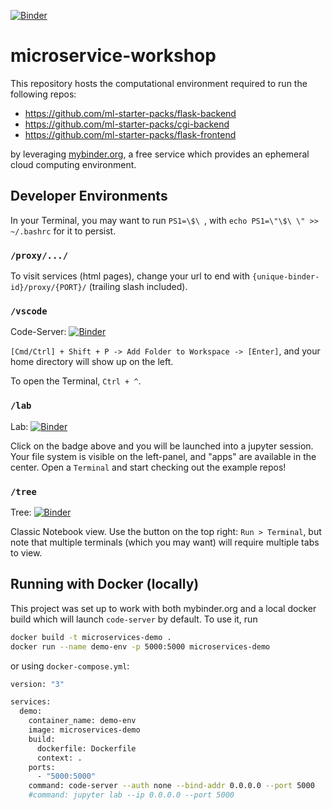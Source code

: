 [![Binder](https://mybinder.org/badge_logo.svg)](https://mybinder.org/v2/gh/ml-starter-packs/microservice-workshop/main?urlpath=vscode/)

# microservice-workshop

This repository hosts the computational environment required to run the following repos:
- https://github.com/ml-starter-packs/flask-backend
- https://github.com/ml-starter-packs/cgi-backend
- https://github.com/ml-starter-packs/flask-frontend

by leveraging [mybinder.org](https://mybinder.org), a free service which provides an ephemeral cloud computing environment.


## Developer Environments

In your Terminal, you may want to run `PS1=\$\ `, with `echo PS1=\"\$\ \" >> ~/.bashrc` for it to persist.

### `/proxy/.../`

To visit services (html pages), change your url to end with `{unique-binder-id}/proxy/{PORT}/` (trailing slash included).

### `/vscode`

Code-Server: [![Binder](https://mybinder.org/badge_logo.svg)](https://mybinder.org/v2/gh/ml-starter-packs/microservice-workshop/main?urlpath=vscode/)

`[Cmd/Ctrl] + Shift + P -> Add Folder to Workspace -> [Enter]`, and your home directory will show up on the left.

To open the Terminal, `Ctrl + ^`.


### `/lab`

Lab: [![Binder](https://mybinder.org/badge_logo.svg)](https://mybinder.org/v2/gh/ml-starter-packs/microservice-workshop/main?urlpath=lab)

Click on the badge above and you will be launched into a jupyter session.
Your file system is visible on the left-panel, and "apps" are available in the center.
Open a `Terminal` and start checking out the example repos!


### `/tree`

Tree: [![Binder](https://mybinder.org/badge_logo.svg)](https://mybinder.org/v2/gh/ml-starter-packs/microservice-workshop/main?urlpath=tree)

Classic Notebook view. Use the button on the top right: `Run > Terminal`, but note that multiple terminals (which you may want) will require multiple tabs to view.

## Running with Docker (locally)
This project was set up to work with both mybinder.org and a local docker build which will launch `code-server` by default.
To use it, run

```bash
docker build -t microservices-demo .
docker run --name demo-env -p 5000:5000 microservices-demo
```

or using `docker-compose.yml`:
```bash
version: "3"

services:
  demo:
    container_name: demo-env
    image: microservices-demo
    build:
      dockerfile: Dockerfile
      context: .
    ports:
      - "5000:5000"
    command: code-server --auth none --bind-addr 0.0.0.0 --port 5000
    #command: jupyter lab --ip 0.0.0.0 --port 5000
```
